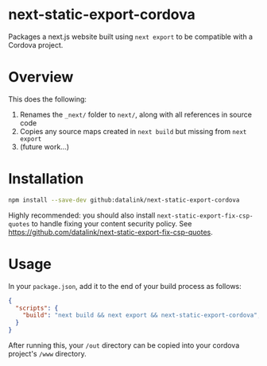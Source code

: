 # next-static-export-cordova

Packages a next.js website built using `next export` to be compatible with a Cordova project.

# Overview

This does the following:

1. Renames the `_next/` folder to `next/`, along with all references in source code
2. Copies any source maps created in `next build` but missing from `next export`
3. (future work...)

# Installation

```sh
npm install --save-dev github:datalink/next-static-export-cordova
```

Highly recommended: you should also install `next-static-export-fix-csp-quotes` to handle fixing
your content security policy. See https://github.com/datalink/next-static-export-fix-csp-quotes.


# Usage

In your `package.json`, add it to the end of your build process as follows:

```json
{
  "scripts": {
    "build": "next build && next export && next-static-export-cordova",
  }
}
```

After running this, your `/out` directory can be copied into your cordova project's `/www` directory.
